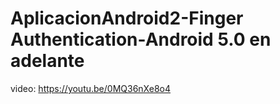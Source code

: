 # AplicacionAndroid2-Finger Authentication-Android 5.0 en adelante
 video: https://youtu.be/0MQ36nXe8o4
